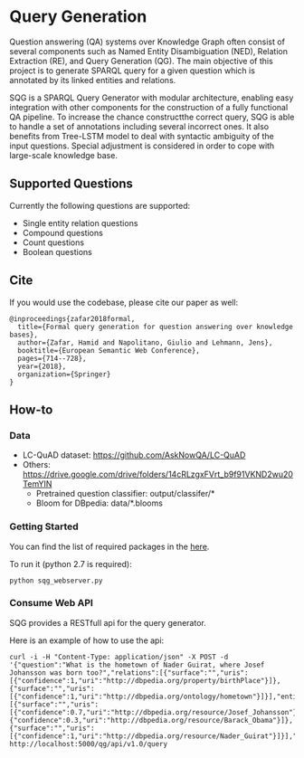 [lc_quad]: images/lc_quad.png "Results on LC-Quad"

# Query Generation

Question answering (QA) systems over Knowledge Graph often consist of several components such as Named Entity Disambiguation (NED), Relation Extraction (RE), and Query Generation (QG). The main objective of this project is to generate SPARQL query for a given question which is annotated by its linked entities and relations.

SQG is a SPARQL Query Generator with modular architecture, enabling easy integration with other components for the construction of a fully functional QA pipeline. To increase the chance constructthe correct query, SQG is able to handle a set of annotations including several incorrect ones. It also benefits from Tree-LSTM model to deal with syntactic ambiguity of the input questions. Special adjustment is considered in order to cope with large-scale knowledge base. 

## Supported Questions
Currently the following questions are supported:
* Single entity relation questions
* Compound questions
* Count questions
* Boolean questions


## Cite
If you would use the codebase, please cite our paper as well:
```
@inproceedings{zafar2018formal,
  title={Formal query generation for question answering over knowledge bases},
  author={Zafar, Hamid and Napolitano, Giulio and Lehmann, Jens},
  booktitle={European Semantic Web Conference},
  pages={714--728},
  year={2018},
  organization={Springer}
}
```
## How-to 

### Data
* LC-QuAD dataset: https://github.com/AskNowQA/LC-QuAD
* Others: https://drive.google.com/drive/folders/14cRLzgxFVrt_b9f91VKND2wu20TemYIN
    * Pretrained question classifier: output/classifer/* 
    * Bloom for DBpedia: data/*.blooms
    
### Getting Started

You can find the list of required packages in the [here](dependencies.txt).

To run it (python 2.7 is required):
```
python sqg_webserver.py
```


### Consume Web API

SQG provides a RESTfull api for the query generator. 

Here is an example of how to use the api:
```
curl -i -H "Content-Type: application/json" -X POST -d '{"question":"What is the hometown of Nader Guirat, where Josef Johansson was born too?","relations":[{"surface":"","uris":[{"confidence":1,"uri":"http://dbpedia.org/property/birthPlace"}]},{"surface":"","uris":[{"confidence":1,"uri":"http://dbpedia.org/ontology/hometown"}]}],"entities":[{"surface":"","uris":[{"confidence":0.7,"uri":"http://dbpedia.org/resource/Josef_Johansson"},{"confidence":0.3,"uri":"http://dbpedia.org/resource/Barack_Obama"}]},{"surface":"","uris":[{"confidence":1,"uri":"http://dbpedia.org/resource/Nader_Guirat"}]}],"kb":"dbpedia"}' http://localhost:5000/qg/api/v1.0/query
```

